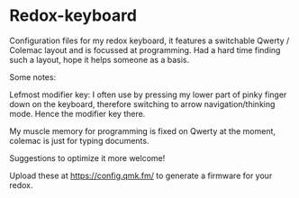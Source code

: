 # Redox-keyboard
Configuration files for my redox keyboard, it features a switchable Qwerty / Colemac layout and is focussed at programming. Had a hard time finding such a layout, hope it helps someone as a basis.

Some notes:

Lefmost modifier key: I often use by pressing my lower part of pinky finger down on the  keyboard, therefore switching to arrow navigation/thinking mode. Hence the modifier key there.

My muscle memory for programming is fixed on Qwerty at the moment, colemac is  just for typing documents.

Suggestions to optimize it more welcome!

Upload these at https://config.qmk.fm/ to generate a firmware for your redox.
